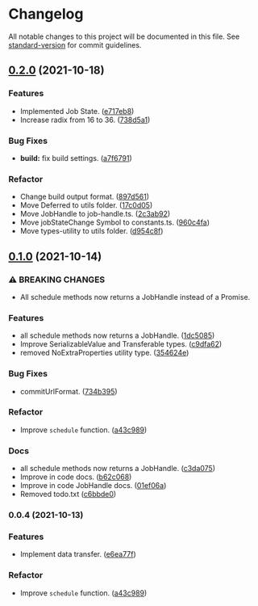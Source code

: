 # Changelog

All notable changes to this project will be documented in this file. See [standard-version](https://github.com/conventional-changelog/standard-version) for commit guidelines.

## [0.2.0](https://github.com/LzpTec/job-system/compare/v0.1.0...v0.2.0) (2021-10-18)


### Features

* Implemented Job State. ([e717eb8](https://github.com/LzpTec/job-system/commit/e717eb828af3456285e44d3af3b2e696226fbdf4))
* Increase radix from 16 to 36. ([738d5a1](https://github.com/LzpTec/job-system/commit/738d5a13576427e90463a32a67cc55345b6d3019))


### Bug Fixes

* **build:** fix build settings. ([a7f6791](https://github.com/LzpTec/job-system/commit/a7f6791f3146bc70f1e6e483b70a89c7a80f6ff1))


### Refactor

* Change build output format. ([897d561](https://github.com/LzpTec/job-system/commit/897d561e923d4efe55b29b0be1bf2f0288e68405))
* Move Deferred<T> to utils folder. ([17c0d05](https://github.com/LzpTec/job-system/commit/17c0d050b2a0130a00c26695c8d2d6f6d2db4a41))
* Move JobHandle to job-handle.ts. ([2c3ab92](https://github.com/LzpTec/job-system/commit/2c3ab927d4db52c663972df953815cba0c92925d))
* Move jobStateChange Symbol to constants.ts. ([960c4fa](https://github.com/LzpTec/job-system/commit/960c4fa7130b927875c0632a452ddefa73d32c3a))
* Move types-utility to utils folder. ([d954c8f](https://github.com/LzpTec/job-system/commit/d954c8f8fa2ea43f34268caf7e9ca32e7eb3bcd7))

## [0.1.0](https://github.com/LzpTec/job-system/compare/v0.0.4...v0.1.0) (2021-10-14)


### ⚠ BREAKING CHANGES

* All schedule methods now returns a JobHandle<T> instead of a Promise<T>.

### Features

* all schedule methods now returns a JobHandle. ([1dc5085](https://github.com/LzpTec/job-system/commit/1dc5085e3c64ef3b42d8c19b0d48adafde9e4fbd))
* Improve SerializableValue and Transferable types. ([c9dfa62](https://github.com/LzpTec/job-system/commit/c9dfa62cd00e136da6b04bf23ffb94dd0efa3483))
* removed NoExtraProperties utility type. ([354624e](https://github.com/LzpTec/job-system/commit/354624e7bda8f593d9cd17cdc0abb07f486d573c))


### Bug Fixes

* commitUrlFormat. ([734b395](https://github.com/LzpTec/job-system/commit/734b3952a78b4e0f2b6c3ecf684d8bd89ce7668d))


### Refactor

* Improve `schedule` function. ([a43c989](https://github.com/LzpTec/job-system/commit/a43c9895a04299863174a1c23420e9a6cf0cb89c))


### Docs

* all schedule methods now returns a JobHandle. ([c3da075](https://github.com/LzpTec/job-system/commit/c3da075faf80bcc4edfc702de63933727c2ef930))
* Improve in code docs. ([b62c068](https://github.com/LzpTec/job-system/commit/b62c068d1b71ce5dd1daa20b4508dbacc3e62ebf))
* Improve in code JobHandle docs. ([01ef06a](https://github.com/LzpTec/job-system/commit/01ef06aff5a012159bdf38fe2b3e79596f3aba6a))
* Removed todo.txt ([c6bbde0](https://github.com/LzpTec/job-system/commit/c6bbde0c43e20bebbb280b74663f8ecd772d1922))

### 0.0.4 (2021-10-13)

### Features

* Implement data transfer. ([e6ea77f](https://github.com/LzpTec/job-system/commits/e6ea77fc347a78f1c9ea71c9514e983be3e7e0ff))

### Refactor

* Improve `schedule` function. ([a43c989](https://github.com/LzpTec/job-system/commits/a43c9895a04299863174a1c23420e9a6cf0cb89c))